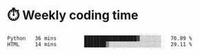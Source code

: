 
# :stopwatch: Weekly coding time
<!--START_SECTION:waka-->

```text
Python   36 mins         █████████████████▓░░░░░░░   70.89 %
HTML     14 mins         ███████▒░░░░░░░░░░░░░░░░░   29.11 %
```

<!--END_SECTION:waka-->


<!-- <p> <img src="https://github-readme-stats.vercel.app/api?username=cozgerest&show_icons=true&hide_border=false" />  </p> -->

